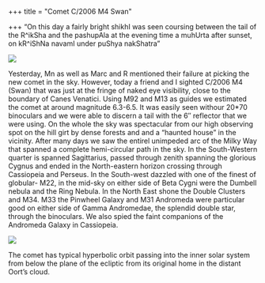 +++
title = "Comet C/2006 M4 Swan"

+++
“On this day a fairly bright shikhI was seen coursing between the tail
of the R^ikSha and the pashupAla at the evening time a muhUrta after
sunset, on kR^iShNa navamI under puShya nakShatra”

[![](https://i0.wp.com/photos1.blogger.com/blogger2/6438/855/320/comet_swan.jpg)](http://photos1.blogger.com/blogger2/6438/855/1600/comet_swan.jpg)

Yesterday, Mn as well as Marc and R mentioned their failure at picking
the new comet in the sky. However, today a friend and I sighted C/2006
M4 (Swan) that was just at the fringe of naked eye visibility, close to
the boundary of Canes Venatici. Using M92 and M13 as guides we estimated
the comet at around magnitude 6.3-6.5. It was easily seen withour 20\*70
binoculars and we were able to discern a tail with the 6″ reflector that
we were using. On the whole the sky was spectacular from our high
observing spot on the hill girt by dense forests and and a “haunted
house” in the vicinity. After many days we saw the entirel unimpeded arc
of the Milky Way that spanned a complete hemi-circular path in the sky.
In the South-Western quarter is spanned Sagittarius, passed through
zenith spanning the glorious Cygnus and ended in the North-eastern
horizon crossing through Cassiopeia and Perseus. In the South-west
dazzled with one of the finest of globular- M22, in the mid-sky on
either side of Beta Cygni were the Dumbell nebula and the Ring Nebula.
In the North East shone the Double Clusters and M34. M33 the Pinwheel
Galaxy and M31 Andromeda were particular good on either side of Gamma
Andromedae, the splendid double star, through the binoculars. We also
spied the faint companions of the Andromeda Galaxy in Cassiopeia.

[![](https://i2.wp.com/photos1.blogger.com/blogger2/6438/855/320/swan_comet2.png)](http://photos1.blogger.com/blogger2/6438/855/1600/swan_comet2.gif)

The comet has typical hyperbolic orbit passing into the inner solar
system from below the plane of the ecliptic from its original home in
the distant Oort’s cloud.
